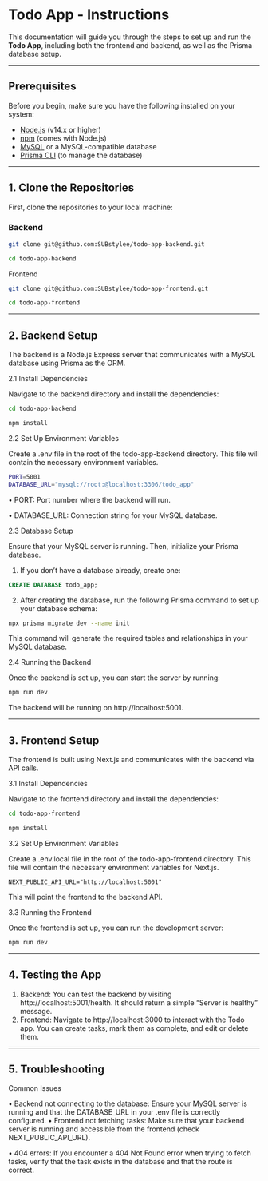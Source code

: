 # Todo App - Instructions

This documentation will guide you through the steps to set up and run the **Todo App**, including both the frontend and backend, as well as the Prisma database setup.

---

## Prerequisites

Before you begin, make sure you have the following installed on your system:

- [Node.js](https://nodejs.org/) (v14.x or higher)
- [npm](https://www.npmjs.com/) (comes with Node.js)
- [MySQL](https://www.mysql.com/) or a MySQL-compatible database
- [Prisma CLI](https://www.prisma.io/docs/getting-started/setup-prisma/start-from-scratch) (to manage the database)

---

## 1. Clone the Repositories

First, clone the repositories to your local machine:

### Backend

```bash
git clone git@github.com:SUBstylee/todo-app-backend.git

cd todo-app-backend
```

Frontend

```bash
git clone git@github.com:SUBstylee/todo-app-frontend.git

cd todo-app-frontend
```

---

## 2. Backend Setup

The backend is a Node.js Express server that communicates with a MySQL database using Prisma as the ORM.

2.1 Install Dependencies

Navigate to the backend directory and install the dependencies:

```bash
cd todo-app-backend

npm install
```

2.2 Set Up Environment Variables

Create a .env file in the root of the todo-app-backend directory. This file will contain the necessary environment variables.

```bash
PORT=5001
DATABASE_URL="mysql://root:@localhost:3306/todo_app"
```

• PORT: Port number where the backend will run.

• DATABASE_URL: Connection string for your MySQL database.

2.3 Database Setup

Ensure that your MySQL server is running. Then, initialize your Prisma database.

1. If you don’t have a database already, create one:

```sql
CREATE DATABASE todo_app;
```

2. After creating the database, run the following Prisma command to set up your database schema:

```bash
npx prisma migrate dev --name init
```

This command will generate the required tables and relationships in your MySQL database.

2.4 Running the Backend

Once the backend is set up, you can start the server by running:

```bash
npm run dev
```

The backend will be running on http://localhost:5001.

---

## 3. Frontend Setup

The frontend is built using Next.js and communicates with the backend via API calls.

3.1 Install Dependencies

Navigate to the frontend directory and install the dependencies:

```bash
cd todo-app-frontend

npm install
```

3.2 Set Up Environment Variables

Create a .env.local file in the root of the todo-app-frontend directory. This file will contain the necessary environment variables for Next.js.

```
NEXT_PUBLIC_API_URL="http://localhost:5001"
```

This will point the frontend to the backend API.

3.3 Running the Frontend

Once the frontend is set up, you can run the development server:

```bash
npm run dev
```

---

## 4. Testing the App

1. Backend: You can test the backend by visiting http://localhost:5001/health. It should return a simple “Server is healthy” message.
2. Frontend: Navigate to http://localhost:3000 to interact with the Todo app. You can create tasks, mark them as complete, and edit or delete them.

---

## 5. Troubleshooting

Common Issues

• Backend not connecting to the database: Ensure your MySQL server is running and that the DATABASE_URL in your .env file is correctly configured.
• Frontend not fetching tasks: Make sure that your backend server is running and accessible from the frontend (check NEXT_PUBLIC_API_URL).

• 404 errors: If you encounter a 404 Not Found error when trying to fetch tasks, verify that the task exists in the database and that the route is correct.
